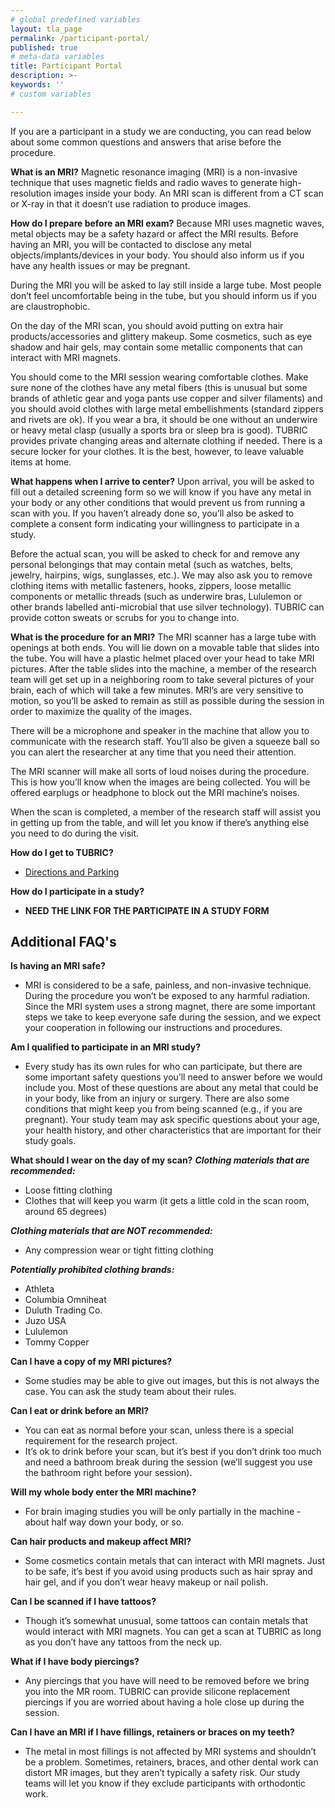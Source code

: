 ```yaml
---
# global predefined variables
layout: tla_page
permalink: /participant-portal/
published: true
# meta-data variables
title: Participant Portal
description: >-
keywords: ''
# custom variables

---
```

If you are a participant in a study we are conducting, you can read below about some common questions and answers that arise before the procedure.

**What is an MRI?**
Magnetic resonance imaging (MRI) is a non-invasive technique that uses magnetic fields and radio waves to generate high-resolution images inside your body. An MRI scan is different from a CT scan or X-ray in that it doesn’t use radiation to produce images.

**How do I prepare before an MRI exam?**
Because MRI uses magnetic waves, metal objects may be a safety hazard or affect the MRI results. Before having an MRI, you will be contacted to disclose any metal objects/implants/devices in your body. You should also inform us if you have any health issues or may be pregnant.

During the MRI you will be asked to lay still inside a large tube. Most people don’t feel uncomfortable being in the tube, but you should inform us if you are claustrophobic.

On the day of the MRI scan, you should avoid putting on extra hair products/accessories and glittery makeup. Some cosmetics, such as eye shadow and hair gels, may contain some metallic components that can interact with MRI magnets.

You should come to the MRI session wearing comfortable clothes. Make sure none of the clothes have any metal fibers (this is unusual but some brands of athletic gear and yoga pants use copper and silver filaments) and you should avoid clothes with large metal embellishments (standard zippers and rivets are ok). If you wear a bra, it should be one without an underwire or heavy metal clasp (usually a sports bra or sleep bra is good). TUBRIC provides private changing areas and alternate clothing if needed. There is a secure locker for your clothes. It is the best, however, to leave valuable items at home.

**What happens when I arrive to center?**
Upon arrival, you will be asked to fill out a detailed screening form so we will know if you have any metal in your body or any other conditions that would prevent us from running a scan with you. If you haven’t already done so, you’ll also be asked to complete a consent form indicating your willingness to participate in a study.

Before the actual scan, you will be asked to check for and remove any personal belongings that may contain metal (such as watches, belts, jewelry, hairpins, wigs, sunglasses, etc.). We may also ask you to remove clothing items with metallic fasteners, hooks, zippers, loose metallic components or metallic threads (such as underwire bras, Lululemon or other brands labelled anti-microbial that use silver technology). TUBRIC can provide cotton sweats or scrubs for you to change into.

**What is the procedure for an MRI?**
The MRI scanner has a large tube with openings at both ends. You will lie down on a movable table that slides into the tube. You will have a plastic helmet placed over your head to take MRI pictures. After the table slides into the machine, a member of the research team will get set up in a neighboring room to take several pictures of your brain, each of which will take a few minutes. MRI’s are very sensitive to motion, so you’ll be asked to remain as still as possible during the session in order to maximize the quality of the images.
 
There will be a microphone and speaker in the machine that allow you to communicate with the research staff. You’ll also be given a squeeze ball so you can alert the researcher at any time that you need their attention.

The MRI scanner will make all sorts of loud noises during the procedure. This is how you’ll know when the images are being collected. You will be offered earplugs or headphone to block out the MRI machine’s noises.

When the scan is completed, a member of the research staff will assist you in getting up from the table, and will let you know if there’s anything else you need to do during the visit.

**How do I get to TUBRIC?**
- [Directions and Parking](https://develop.cla.temple.edu/temple-university-brain-research-imaging-center/contact-us/)

**How do I participate in a study?**
- **NEED THE LINK FOR THE PARTICIPATE IN A STUDY FORM**

## Additional FAQ's

**Is having an MRI safe?**
- MRI is considered to be a safe, painless, and non-invasive technique. During the procedure you won’t be exposed to any harmful radiation. Since the MRI system uses a strong magnet, there are some important steps we take to keep everyone safe during the session, and we expect your cooperation in following our instructions and procedures.

**Am I qualified to participate in an MRI study?**
- Every study has its own rules for who can participate, but there are some important safety questions you’ll need to answer before we would include you. Most of these questions are about any metal that could be in your body, like from an injury or surgery. There are also some conditions that might keep you from being scanned (e.g., if you are pregnant). Your study team may ask specific questions about your age, your health history, and other characteristics that are important for their study goals.

**What should I wear on the day of my scan?**
**_Clothing materials that are recommended:_**
- Loose fitting clothing
- Clothes that will keep you warm (it gets a little cold in the scan room, around 65 degrees)

**_Clothing materials that are NOT recommended:_**
- Any compression wear or tight fitting clothing

**_Potentially prohibited clothing brands:_**
- Athleta
- Columbia Omniheat
- Duluth Trading Co.
- Juzo USA
- Lululemon
- Tommy Copper

**Can I have a copy of my MRI pictures?**
- Some studies may be able to give out images, but this is not always the case. You can ask the study team about their rules.

**Can I eat or drink before an MRI?**
- You can eat as normal before your scan, unless there is a special requirement for the research project.
- It’s ok to drink before your scan, but it’s best if you don’t drink too much and need a bathroom break during the session (we’ll suggest you use the bathroom right before your session).

**Will my whole body enter the MRI machine?**
- For brain imaging studies you will be only partially in the machine - about half way down your body, or so.

**Can hair products and makeup affect MRI?**
- Some cosmetics contain metals that can interact with MRI magnets. Just to be safe, it’s best if you avoid using products such as hair spray and hair gel, and if you don’t wear heavy makeup or nail polish.

**Can I be scanned if I have tattoos?**
- Though it’s somewhat unusual, some tattoos can contain metals that would interact with MRI magnets. You can get a scan at TUBRIC as long as you don’t have any tattoos from the neck up.

**What if I have body piercings?**
- Any piercings that you have will need to be removed before we bring you into the MR room. TUBRIC can provide silicone replacement piercings if you are worried about having a hole close up during the session.

**Can I have an MRI if I have fillings, retainers or braces on my teeth?**
- The metal in most fillings is not affected by MRI systems and shouldn’t be a problem. Sometimes, retainers, braces, and other dental work can distort MR images, but they aren’t typically a safety risk. Our study teams will let you know if they exclude participants with orthodontic work.
